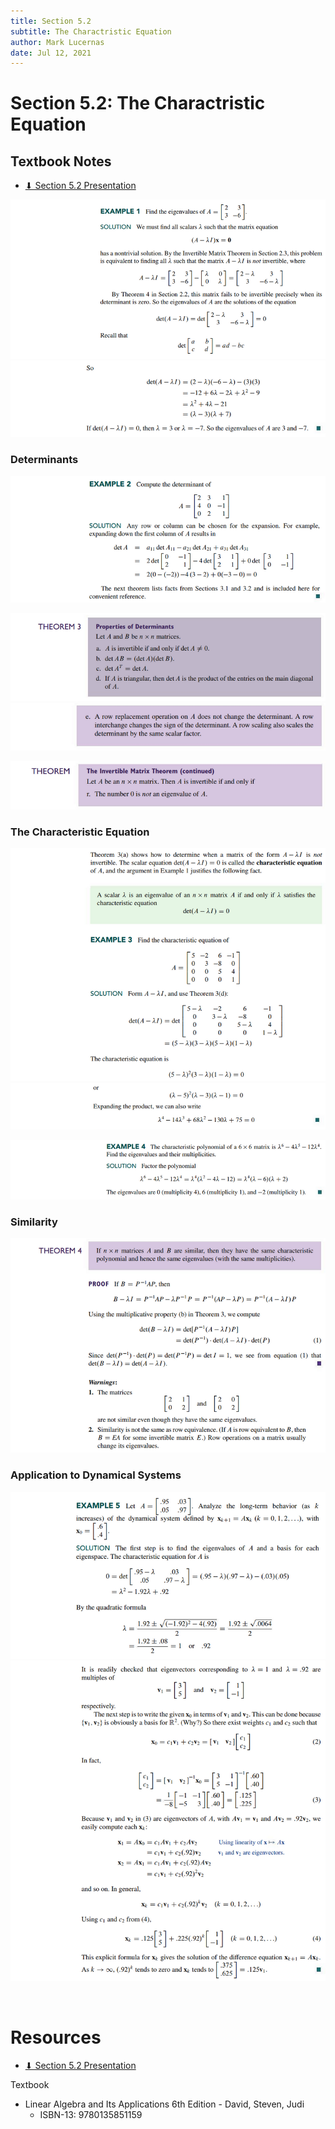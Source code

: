 ```yaml
---
title: Section 5.2
subtitle: The Charactristic Equation
author: Mark Lucernas
date: Jul 12, 2021
---
```



# Section 5.2: The Charactristic Equation

## Textbook Notes

- [⬇ Section 5.2 Presentation](file:../../../../../../files/summer-2021/MATH-254/notes/ch-5/sec_5-2/sec_5-2_presentation.pptx)

![Example 1.1](../../../../../../files/summer-2021/MATH-254/notes/ch-5/sec_5-2/sec_5-2_example_1-1.png)
![Example 1.2](../../../../../../files/summer-2021/MATH-254/notes/ch-5/sec_5-2/sec_5-2_example_1-2.png)

### Determinants

![Example 2](../../../../../../files/summer-2021/MATH-254/notes/ch-5/sec_5-2/sec_5-2_example_2.png)

![Theorem 3.1](../../../../../../files/summer-2021/MATH-254/notes/ch-5/sec_5-2/sec_5-2_theorem_3-1.png)
![Theorem 3.2](../../../../../../files/summer-2021/MATH-254/notes/ch-5/sec_5-2/sec_5-2_theorem_3-2.png)

![Theorem](../../../../../../files/summer-2021/MATH-254/notes/ch-5/sec_5-2/sec_5-2_theorem_the_invertible_matrix_theorem_contd.png)

### The Characteristic Equation

![Example 3.1](../../../../../../files/summer-2021/MATH-254/notes/ch-5/sec_5-2/sec_5-2_example_3-1.png)
![Example 3.2](../../../../../../files/summer-2021/MATH-254/notes/ch-5/sec_5-2/sec_5-2_example_3-2.png)

![Example 4](../../../../../../files/summer-2021/MATH-254/notes/ch-5/sec_5-2/sec_5-2_example_4.png)

### Similarity

![Theorem 4](../../../../../../files/summer-2021/MATH-254/notes/ch-5/sec_5-2/sec_5-2_theorem_4.png)

### Application to Dynamical Systems

![Example 5.1](../../../../../../files/summer-2021/MATH-254/notes/ch-5/sec_5-2/sec_5-2_example_5-1.png)
![Example 5.2](../../../../../../files/summer-2021/MATH-254/notes/ch-5/sec_5-2/sec_5-2_example_5-2.png)

<br>

# Resources

- [⬇ Section 5.2 Presentation](file:../../../../../../files/summer-2021/MATH-254/notes/ch-5/sec_5-2/sec_5-2_presentation.pptx)

Textbook

+ Linear Algebra and Its Applications 6th Edition - David, Steven, Judi
  + ISBN-13: 9780135851159

